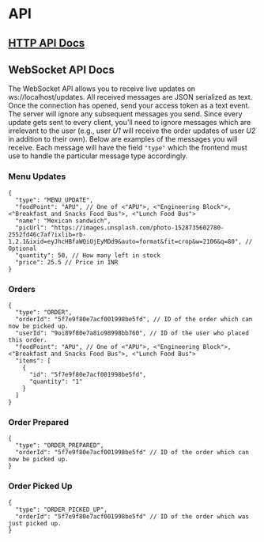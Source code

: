 # API

## [HTTP API Docs](https://neelkamath.github.io/khana-backend)

## WebSocket API Docs

The WebSocket API allows you to receive live updates on ws://localhost/updates. All received messages are JSON serialized as text. Once the connection has opened, send your access token as a text event. The server will ignore any subsequent messages you send. Since every update gets sent to every client, you'll need to ignore messages which are irrelevant to the user (e.g., user _U1_ will receive the order updates of user _U2_ in addition to their own). Below are examples of the messages you will receive. Each message will have the field `"type"` which the frontend must use to handle the particular message type accordingly.

### Menu Updates

```json5
{
  "type": "MENU_UPDATE",
  "foodPoint": "APU", // One of <"APU">, <"Engineering Block">, <"Breakfast and Snacks Food Bus">, <"Lunch Food Bus">
  "name": "Mexican sandwich",
  "picUrl": "https://images.unsplash.com/photo-1528735602780-2552fd46c7af?ixlib=rb-1.2.1&ixid=eyJhcHBfaWQiOjEyMDd9&auto=format&fit=crop&w=2106&q=80", // Optional
  "quantity": 50, // How many left in stock
  "price": 25.5 // Price in INR
}
```

### Orders

```json5
{
  "type": "ORDER",
  "orderId": "5f7e9f80e7acf001998be5fd", // ID of the order which can now be picked up.
  "userId": "9oi89f80e7a8io98998bb760", // ID of the user who placed this order.
  "foodPoint": "APU", // One of <"APU">, <"Engineering Block">, <"Breakfast and Snacks Food Bus">, <"Lunch Food Bus">
  "items": [
    {
      "id": "5f7e9f80e7acf001998be5fd",
      "quantity": "1"
    }
  ]
}
```

### Order Prepared

```json5
{
  "type": "ORDER_PREPARED",
  "orderId": "5f7e9f80e7acf001998be5fd" // ID of the order which can now be picked up.
}
```

### Order Picked Up

```json5
{
  "type": "ORDER_PICKED_UP",
  "orderId": "5f7e9f80e7acf001998be5fd" // ID of the order which was just picked up.
}
```
